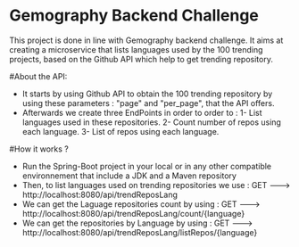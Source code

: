 # Gemography Backend Challenge

This project is done in line with Gemography backend challenge. It aims at creating a microservice that lists languages used by the 100 trending projects, based on the Github API which help to get trending repository. 

#About the API:

* It starts by using Github API to obtain the 100 trending repository by using these parameters : "page" and "per_page", that the API offers.
* Afterwards we create three EndPoints in order to order to :
  1- List languages used in these repositories.
  2- Count number of repos using each language.
  3- List of repos using each language.

#How it works ?

* Run the Spring-Boot project in your local or in any other compatible environnement that include a JDK and a Maven repository 
* Then, to list languages used on trending repositories we use : GET ---> http://localhost:8080/api/trendReposLang
* We can get the Laguage repositories count by using : GET ---> http://localhost:8080/api/trendReposLang/count/{language}
* We can get the repositories by Language by using : GET ---> http://localhost:8080/api/trendReposLang/listRepos/{language}
